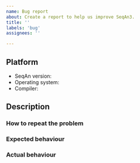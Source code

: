 ```yaml
---
name: Bug report
about: Create a report to help us improve SeqAn3.
title: ''
labels: 'bug'
assignees: ''

---
```


<!--
Thank you for reporting an issue! Before you submit a bug report, please do the following:

  * Update to the latest master branch of SeqAn and see if the issue persists.
  * Search the list of existing issues to see if someone has reported the issue already.

If you already know how to fix the issue, you can directly create a pull-request instead of an issue.
See the [contributor guide](https://docs.seqan.de/seqan/3-master-user/about_contributing.html) for more details.
-->

## Platform

  - SeqAn version: <!-- enter version here -->
  - Operating system: <!-- enter output of `uname -a` here-->
  - Compiler: <!-- enter output of `/path/to/compiler --version` here -->

## Description

### How to repeat the problem

<!-- step to repeat the problem, code snippets, compiler flags... -->

### Expected behaviour

<!-- what you thought would happen -->

### Actual behaviour

<!-- what happens -->

